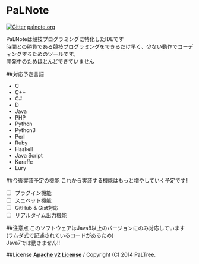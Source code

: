 PaLNote
========

[![Gitter](https://badges.gitter.im/Join%20Chat.svg)](https://gitter.im/PaLTree/PaLNote?utm_source=badge&utm_medium=badge&utm_campaign=pr-badge&utm_content=badge)
[palnote.org](http://palnote.org)  

PaLNoteは競技プログラミングに特化したIDEです  
時間との勝負である競技プログラミングをできるだけ早く、少ない動作でコーディングするためのツールです。  
開発中のためほとんどできていません  

##対応予定言語
* C
* C++
* C#
* D
* Java
* PHP
* Python
* Python3
* Perl
* Ruby
* Haskell
* Java Script
* Karaffe
* Lury

##今後実装予定の機能
これから実装する機能はもっと増やしていく予定です!!  
- [ ] プラグイン機能
- [ ] スニペット機能
- [ ] GitHub & Gist対応
- [ ] リアルタイム出力機能 

##注意点
このソフトウェアはJava8以上のバージョンにのみ対応しています  
(ラムダ式で記述されているコードがあるため)  
Java7では動きません!!  

##License
[__Apache v2 License__](../master/LICENSE) / Copyright (C) 2014 PaLTree.
